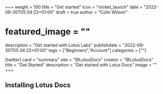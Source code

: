 +++
weight = 100
title = "Get started"
icon = "rocket_launch"
date = "2022-09-30T05:34:22+01:00"
draft = true
author = "Colin Wilson"
# featured_image = ""
description = "Get started with Lotus Labs"
publishdate = "2022-09-30T05:34:22+01:00"
tags = ["Beginners","Account"]
categories = [""]

[twitter]
  card = "summary"
  site = "@LotusDocs"
  creator = "@LotusDocs"
  title = "Get Started"
  description = "Get started with Lotus Docs"
  image = ""
+++

## Installing Lotus Docs